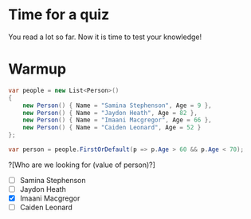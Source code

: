 # Time for a quiz

You read a lot so far.
Now it is time to test your knowledge!

# Warmup

```c#
var people = new List<Person>()
{
    new Person() { Name = "Samina Stephenson", Age = 9 },
    new Person() { Name = "Jaydon Heath", Age = 82 },
    new Person() { Name = "Imaani Macgregor", Age = 66 },
    new Person() { Name = "Caiden Leonard", Age = 52 }
};

var person = people.FirstOrDefault(p => p.Age > 60 && p.Age < 70);
```

?[Who are we looking for (value of person)?]
-[ ] Samina Stephenson
-[ ] Jaydon Heath
-[x] Imaani Macgregor
-[ ] Caiden Leonard